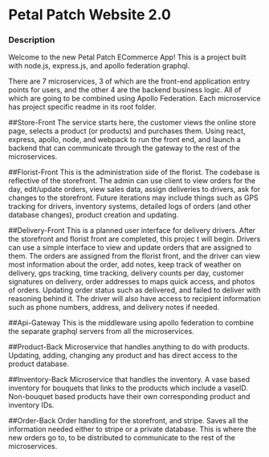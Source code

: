 # Petal Patch Website 2.0

### Description
Welcome to the new Petal Patch ECommerce App! This is a project built with node.js, express.js, and apollo federation
graphql. 

There are 7 microservices, 3 of which are the front-end application entry points for users, and the other 4 are
the backend business logic. All of which are going to be combined using Apollo Federation. Each microservice has project
specific readme in its root folder.

##Store-Front
The service starts here, the customer views the online store page, selects a product (or products) and purchases them. 
Using react, express, apollo, node, and webpack to run the front end, and launch a backend that can communicate through
the gateway to the rest of the microservices.

##Florist-Front
This is the administration side of the florist. The codebase is reflective of the storefront. The admin can use client 
to view orders for the day, edit/update orders, view sales data, assign deliveries to drivers, ask for changes to 
the storefront. Future iterations may include things such as GPS tracking for drivers, inventory systems,
detailed logs of orders (and other database changes), product creation and updating.

##Delivery-Front
This is a planned user interface for delivery drivers. After the storefront and florist front are completed, this projec
t will begin. Drivers can use a simple interface to view and update orders that are assigned to them. The orders
are assigned from the florist front, and the driver can view most information about the order, add notes, keep track of 
weather on delivery, gps tracking, time tracking, delivery counts per day, customer signatures on delivery, order 
addresses to maps quick access, and photos of orders. Updating order status such as delivered, and failed to deliver
with reasoning behind it. The driver will also have access to recipient information such as phone numbers, address, and
delivery notes if needed.

##Api-Gateway
This is the middleware using apollo federation to combine the separate graphql servers from all the microservices.

##Product-Back
Microservice that handles anything to do with products. Updating, adding, changing any product and has direct access to 
the product database.

##Inventory-Back
Microservice that handles the inventory. A vase based inventory for bouquets that links to the products which include
a vaseID. Non-bouquet based products have their own corresponding product and inventory IDs.

##Order-Back
Order handling for the storefront, and stripe. Saves all the information needed either to stripe or a private database.
This is where the new orders go to, to be distributed to communicate to the rest of the microservices.